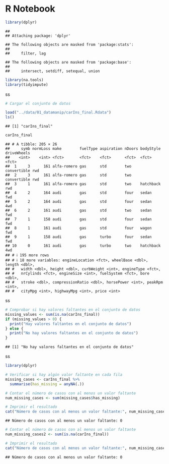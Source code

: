 R Notebook
================

``` r
library(dplyr)
```

    ## 
    ## Attaching package: 'dplyr'

    ## The following objects are masked from 'package:stats':
    ## 
    ##     filter, lag

    ## The following objects are masked from 'package:base':
    ## 
    ##     intersect, setdiff, setequal, union

``` r
library(na.tools)
library(tidyimpute)
```

ss

``` r
# Cargar el conjunto de datos

load("../data/01_datamanip/carIns_final.Rdata")
ls()
```

    ## [1] "carIns_final"

``` r
carIns_final
```

    ## # A tibble: 205 × 26
    ##     symb normLoss make        fuelType aspiration nDoors bodyStyle   driveWheels
    ##    <int>    <int> <fct>       <fct>    <fct>      <fct>  <fct>       <fct>      
    ##  1     3      161 alfa-romero gas      std        two    convertible rwd        
    ##  2     3      161 alfa-romero gas      std        two    convertible rwd        
    ##  3     1      161 alfa-romero gas      std        two    hatchback   rwd        
    ##  4     2      164 audi        gas      std        four   sedan       fwd        
    ##  5     2      164 audi        gas      std        four   sedan       4wd        
    ##  6     2      161 audi        gas      std        two    sedan       fwd        
    ##  7     1      158 audi        gas      std        four   sedan       fwd        
    ##  8     1      161 audi        gas      std        four   wagon       fwd        
    ##  9     1      158 audi        gas      turbo      four   sedan       fwd        
    ## 10     0      161 audi        gas      turbo      two    hatchback   4wd        
    ## # ℹ 195 more rows
    ## # ℹ 18 more variables: engineLocation <fct>, wheelBase <dbl>, length <dbl>,
    ## #   width <dbl>, height <dbl>, curbWeight <int>, engineType <fct>,
    ## #   nrCylinds <fct>, engineSize <int>, fuelSystem <fct>, bore <dbl>,
    ## #   stroke <dbl>, compressionRatio <dbl>, horsePower <int>, peakRpm <int>,
    ## #   cityMpg <int>, highwayMpg <int>, price <int>

ss

``` r
# Comprobar si hay valores faltantes en el conjunto de datos
missing_values <- sum(is.na(carIns_final))
if (missing_values > 0) {
  print("Hay valores faltantes en el conjunto de datos")
} else {
  print("No hay valores faltantes en el conjunto de datos")
}
```

    ## [1] "No hay valores faltantes en el conjunto de datos"

ss

``` r
library(dplyr)

# Verificar si hay algún valor faltante en cada fila
missing_cases <- carIns_final %>% 
  summarise(has_missing = anyNA(.))

# Contar el número de casos con al menos un valor faltante
num_missing_cases <- sum(missing_cases$has_missing)

# Imprimir el resultado
cat("Número de casos con al menos un valor faltante:", num_missing_cases, "\n")
```

    ## Número de casos con al menos un valor faltante: 0

``` r
# Contar el número de casos con al menos un valor faltante
num_missing_cases2 <- sum(is.na(carIns_final))

# Imprimir el resultado
cat("Número de casos con al menos un valor faltante:", num_missing_cases2, "\n")
```

    ## Número de casos con al menos un valor faltante: 0
